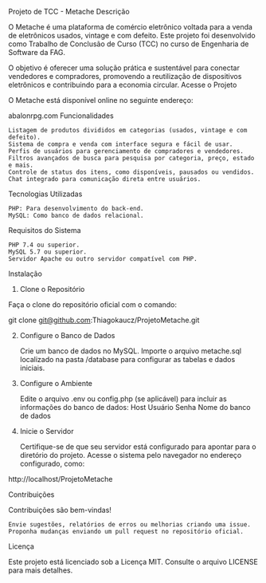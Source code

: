 Projeto de TCC - Metache
Descrição

O Metache é uma plataforma de comércio eletrônico voltada para a venda de eletrônicos usados, vintage e com defeito. Este projeto foi desenvolvido como Trabalho de Conclusão de Curso (TCC) no curso de Engenharia de Software da FAG.

O objetivo é oferecer uma solução prática e sustentável para conectar vendedores e compradores, promovendo a reutilização de dispositivos eletrônicos e contribuindo para a economia circular.
Acesse o Projeto

O Metache está disponível online no seguinte endereço:

abalonrpg.com
Funcionalidades

    Listagem de produtos divididos em categorias (usados, vintage e com defeito).
    Sistema de compra e venda com interface segura e fácil de usar.
    Perfis de usuários para gerenciamento de compradores e vendedores.
    Filtros avançados de busca para pesquisa por categoria, preço, estado e mais.
    Controle de status dos itens, como disponíveis, pausados ou vendidos.
    Chat integrado para comunicação direta entre usuários.

Tecnologias Utilizadas

    PHP: Para desenvolvimento do back-end.
    MySQL: Como banco de dados relacional.

Requisitos do Sistema

    PHP 7.4 ou superior.
    MySQL 5.7 ou superior.
    Servidor Apache ou outro servidor compatível com PHP.

Instalação
1. Clone o Repositório

Faça o clone do repositório oficial com o comando:

git clone git@github.com:Thiagokaucz/ProjetoMetache.git

2. Configure o Banco de Dados

    Crie um banco de dados no MySQL.
    Importe o arquivo metache.sql localizado na pasta /database para configurar as tabelas e dados iniciais.

3. Configure o Ambiente

    Edite o arquivo .env ou config.php (se aplicável) para incluir as informações do banco de dados:
        Host
        Usuário
        Senha
        Nome do banco de dados

4. Inicie o Servidor

    Certifique-se de que seu servidor está configurado para apontar para o diretório do projeto.
    Acesse o sistema pelo navegador no endereço configurado, como:

http://localhost/ProjetoMetache

Contribuições

Contribuições são bem-vindas!

    Envie sugestões, relatórios de erros ou melhorias criando uma issue.
    Proponha mudanças enviando um pull request no repositório oficial.

Licença

Este projeto está licenciado sob a Licença MIT. Consulte o arquivo LICENSE para mais detalhes.

